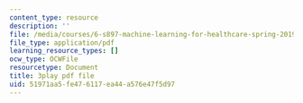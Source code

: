 ```yaml
---
content_type: resource
description: ''
file: /media/courses/6-s897-machine-learning-for-healthcare-spring-2019/51971aa5fe476117ea44a576e47f5d97_MdUnh4PaGKw.pdf
file_type: application/pdf
learning_resource_types: []
ocw_type: OCWFile
resourcetype: Document
title: 3play pdf file
uid: 51971aa5-fe47-6117-ea44-a576e47f5d97
---
```

